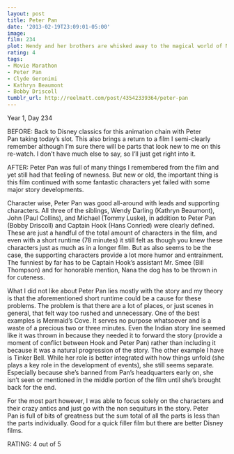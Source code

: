 ```yaml
---
layout: post
title: Peter Pan
date: '2013-02-19T23:09:01-05:00'
image: 
film: 234
plot: Wendy and her brothers are whisked away to the magical world of Neverland with the hero of their stories, Peter Pan.
rating: 4
tags:
- Movie Marathon
- Peter Pan
- Clyde Geronimi
- Kathryn Beaumont
- Bobby Driscoll
tumblr_url: http://reelmatt.com/post/43542339364/peter-pan
---
```


Year 1, Day 234

BEFORE: Back to Disney classics for this animation chain with Peter Pan taking today’s slot. This also brings a return to a film I semi-clearly remember although I’m sure there will be parts that look new to me on this re-watch. I don’t have much else to say, so I’ll just get right into it.

AFTER: Peter Pan was full of many things I remembered from the film and yet still had that feeling of newness. But new or old, the important thing is this film continued with some fantastic characters yet failed with some major story developments.

Character wise, Peter Pan was good all-around with leads and supporting characters. All three of the siblings, Wendy Darling (Kathryn Beaumont), John (Paul Collins), and Michael (Tommy Luske), in addition to Peter Pan (Bobby Driscoll) and Captain Hook (Hans Conried) were clearly defined. These are just a handful of the total amount of characters in the film, and even with a short runtime (78 minutes) it still felt as though you knew these characters just as much as in a longer film. But as also seems to be the case, the supporting characters provide a lot more humor and entrainment. The funniest by far has to be Captain Hook’s assistant Mr. Smee (Bill Thompson) and for honorable mention, Nana the dog has to be thrown in for cuteness.

What I did not like about Peter Pan lies mostly with the story and my theory is that the aforementioned short runtime could be a cause for these problems. The problem is that there are a lot of places, or just scenes in general, that felt way too rushed and unnecessary. One of the best examples is Mermaid’s Cove. It serves no purpose whatsoever and is a waste of a precious two or three minutes. Even the Indian story line seemed like it was thrown in because they needed it to forward the story (provide a moment of conflict between Hook and Peter Pan) rather than including it because it was a natural progression of the story. The other example I have is Tinker Bell. While her role is better integrated with how things unfold (she plays a key role in the development of events), she still seems separate. Especially because she’s banned from Pan’s headquarters early on, she isn’t seen or mentioned in the middle portion of the film until she’s brought back for the end.

For the most part however, I was able to focus solely on the characters and their crazy antics and just go with the non sequiturs in the story. Peter Pan is full of bits of greatness but the sum total of all the parts is less than the parts individually. Good for a quick filler film but there are better Disney films.

RATING: 4 out of 5
